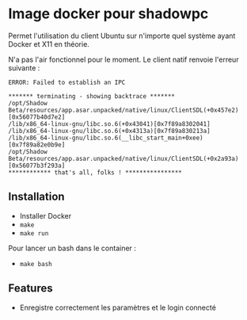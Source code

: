 # Image docker pour shadowpc

Permet l'utilisation du client Ubuntu sur n'importe quel système ayant Docker et X11 en théorie.

N'a pas l'air fonctionnel pour le moment. Le client natif renvoie l'erreur suivante :
```
ERROR: Failed to establish an IPC

******* terminating - showing backtrace *******
/opt/Shadow Beta/resources/app.asar.unpacked/native/linux/ClientSDL(+0x457e2)[0x56077b40d7e2]
/lib/x86_64-linux-gnu/libc.so.6(+0x43041)[0x7f89a8302041]
/lib/x86_64-linux-gnu/libc.so.6(+0x4313a)[0x7f89a830213a]
/lib/x86_64-linux-gnu/libc.so.6(__libc_start_main+0xee)[0x7f89a82e0b9e]
/opt/Shadow Beta/resources/app.asar.unpacked/native/linux/ClientSDL(+0x2a93a)[0x56077b3f293a]
************ that's all, folks ! ****************
```

## Installation

- Installer Docker
- `make`
- `make run`

Pour lancer un bash dans le container :
- `make bash`

## Features

- Enregistre correctement les paramètres et le login connecté 
